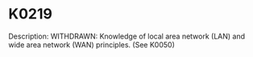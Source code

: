 # K0219
Description: WITHDRAWN: Knowledge of local area network (LAN) and wide area network (WAN) principles. (See K0050)
